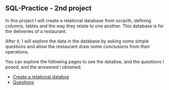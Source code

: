 ## SQL-Practice - 2nd project

In this project I will create a relational database from scracth, defining columns, tables and the way they relate to one another. This database is for the deliveries of a restaurant. 

After it, I will explore the data in the database by asking some simple questions and allow the restaurant draw some conclusions from their operations.

You can explore the following pages to see the databse, and the questions I posed, and the answered I obtained. 

- [Create a relational databse](https://github.com/alexalra/Portfolio-2/blob/main/2.%20Create%20a%20relational%20databse.md)
- [Questions](https://github.com/alexalra/Portfolio-2/blob/main/3.%20Questions.md)



